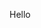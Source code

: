 Hello
<!---
canisy/canisy is a ✨ special ✨ repository because its `README.md` (this file) appears on your GitHub profile.
You can click the Preview link to take a look at your changes.
--->
